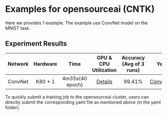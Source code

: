 # Examples for opensourceai (CNTK)
Here we provides 1 example. The example use ConvNet model on the MNIST task.

## Experiment Results
| Network | Hardware | Time |GPU & CPU Utilization | Accuracy (Avg of 3 runs) | Yaml Example|
| :----:| :----: | :----: | :----: | :----: | :----: |
| ConvNet | K80 * 1 | 4m35s(40 epoch) | [Details](metrics/ConvNet_1gpu.JPG) | 99.41% | [ConvNet_gpu1.yaml](yaml/ConvNet_gpu1.yaml) |

To quickly submit a training job to the opensourceai cluster, users can directly submit the corresponding yaml file as mentioned above (in the yaml folder).